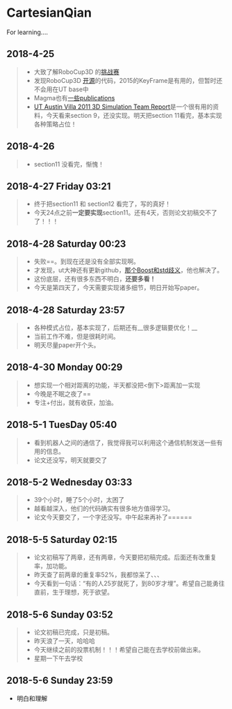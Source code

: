 # CartesianQian
For learning....

## 2018-4-25
> * 大致了解RoboCup3D 的[挑战赛](https://github.com/magmaOffenburg/magmaChallenge)
> * 发现RoboCup3D [开源](http://wiki.robocup.org/Soccer_Simulation_League/3DResources)的代码，2015的KeyFrame是有用的，但暂时还不会用在UT base中
> * Magma也有[一些publications](https://robocup.hs-offenburg.de/en/publications/)
> * [UT Austin Villa 2011 3D Simulation Team Report](http://www.cs.utexas.edu/~pstone/Papers/bib2html-links/AI1110-macalpine.pdf)是一个很有用的资料，今天看来section 9，还没实现。明天把section 11看完，基本实现各种策略占位！

## 2018-4-26
> * section11 没看完，惭愧！

## 2018-4-27 Friday 03:21
> * 终于把section11 和 section12 看完了，写的真好！
> * 今天24点之前**一定要实现**section11。还有4天，否则论文初稿交不了了！！！

## 2018-4-28 Saturday 00:23
> * 失败==。到现在还是没有全部实现啊。
> * 才发现，ut大神还有更新github，[那个Boost和std歧义](https://blog.csdn.net/fsdgsddaer/article/details/79948957)，他也解决了。
> * 这份底层，还有很多东西不明白，__还要多看！__
> * 今天是第四天了，今天需要实现诸多细节，明日开始写paper。

## 2018-4-28 Saturday 23:57
> * 各种模式占位，基本实现了，后期还有__很多逻辑要优化！__
> * 当前工作不难，但是很耗时间。
> * 明天尽量paper开个头。

## 2018-4-30 Monday 00:29
> * 想实现一个相对距离的功能，半天都没把&lt;倒下&gt;距离加一实现
> * 今晚是不眠之夜了==
> * 专注+付出，就有收获，加油。

## 2018-5-1 TuesDay 05:40
> * 看到机器人之间的通信了，我觉得我可以利用这个通信机制发送一些有用的信息。
> * 论文还没写，明天就要交了

## 2018-5-2 Wednesday 03:33
> * 39个小时，睡了5个小时，太困了
> * 越看越深入，他们的代码确实有很多地方值得学习。
> * 论文今天要交了，一个字还没写。中午起来再补了======
## 2018-5-5 Saturday 02:15
> * 论文初稿写了两章，还有两章，今天要把初稿完成。后面还有改重复率，加功能。
> * 昨天查了前两章的重复率52%，我都惊呆了、、、
> * 今天看到一句话：“有的人25岁就死了，到80岁才埋”。希望自己能勇往直前，生于理想，死于欲望。
## 2018-5-6 Sunday 03:52
> * 论文初稿已完成，只是初稿。
> * 昨天浪了一天，哈哈哈
> * 今天继续之前的投票机制！！！希望自己能在去学校前做出来。
> * 星期一下午去学校
## 2018-5-6 Sunday 23:59
* 明白和理解

